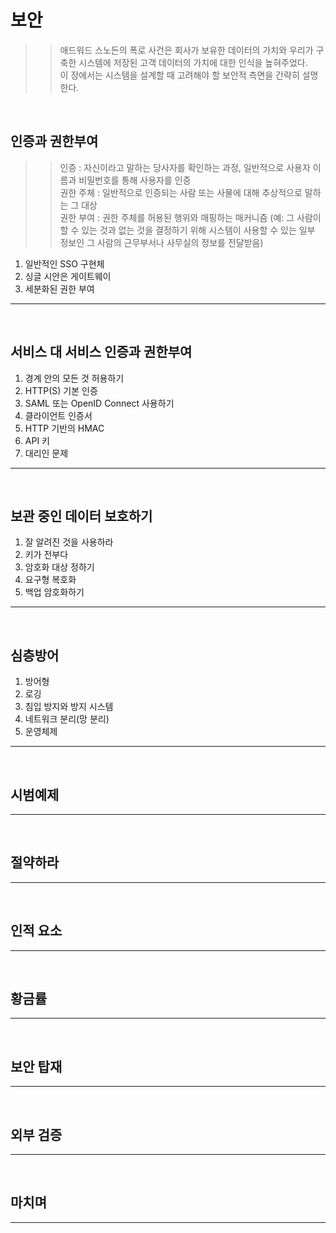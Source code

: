 보안
=====
>> 애드워드 스노든의 폭로 사건은 회사가 보유한 데이터의 가치와 우리가 구축한 시스템에 저장된 고객 데이터의 가치에 대한 인식을 높혀주었다. <br/>
>> 이 장에서는 시스템을 설계할 때 고려해야 할 보안적 측면을 간략히 설명한다.
<br/>

## 인증과 권한부여
>> 인증 : 자신이라고 말하는 당사자를 확인하는 과정, 일반적으로 사용자 이름과 비밀번호를 통해 사용자를 인증<br/>
>> 권한 주체 : 일반적으로 인증되는 사람 또는 사물에 대해 추상적으로 말하는 그 대상<br/>
>> 권한 부여 : 권한 주체를 허용된 행위와 매핑하는 매커니즘 (예: 그 사람이 할 수 있는 것과 없는 것을 결정하기 위해 시스템이 사용할 수 있는 일부 정보인 그 사람의 근무부서나 사무실의 정보를 전달받음)
1. 일반적인 SSO 구현체
2. 싱글 시안은 게이트웨이
3. 세분화된 권한 부여
*****
<br/>

## 서비스 대 서비스 인증과 권한부여
1. 경계 안의 모든 것 허용하기
2. HTTP(S) 기본 인증
3. SAML 또는 OpenID Connect 사용하기
4. 클라이언트 인증서
5. HTTP 기반의 HMAC
6. API 키
7. 대리인 문제
*****
<br/>

## 보관 중인 데이터 보호하기
1. 잘 알려진 것을 사용하라
2. 키가 전부다
3. 암호화 대상 정하기
4. 요구형 복호화
5. 백업 암호화하기
*****
<br/>

## 심층방어
1. 방어형
2. 로깅
3. 침입 방지와 방지 시스템
4. 네트워크 분리(망 분리)
5. 운영체제
*****
<br/>

## 시범예제
*****
<br/>

## 절약하라
*****
<br/>

## 인적 요소
*****
<br/>

## 황금률
*****
<br/>

## 보안 탑재
*****
<br/>

## 외부 검증
*****
<br/>

## 마치며
*****
<br/>



